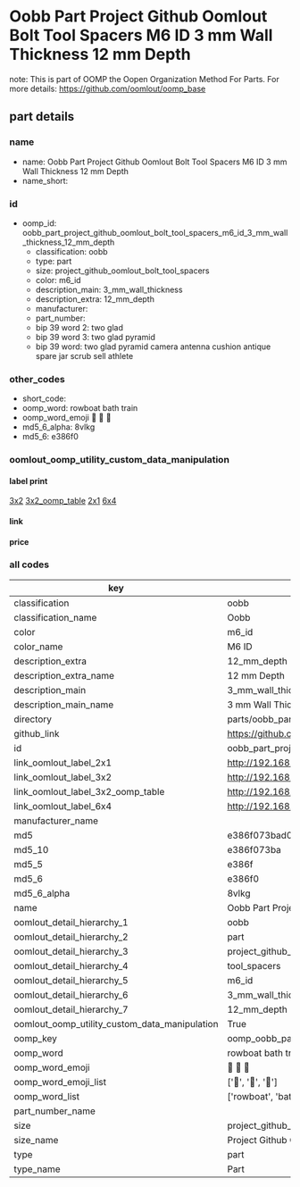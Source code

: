 # Oobb Part Project Github Oomlout Bolt Tool Spacers M6 ID 3 mm Wall Thickness 12 mm Depth  

note: This is part of OOMP the Oopen Organization Method For Parts. For more details: https://github.com/oomlout/oomp_base

##  part details
  







### name
* name: Oobb Part Project Github Oomlout Bolt Tool Spacers M6 ID 3 mm Wall Thickness 12 mm Depth
* name_short: 
### id
* oomp_id: oobb_part_project_github_oomlout_bolt_tool_spacers_m6_id_3_mm_wall_thickness_12_mm_depth
  * classification: oobb
  * type: part
  * size: project_github_oomlout_bolt_tool_spacers
  * color: m6_id
  * description_main: 3_mm_wall_thickness
  * description_extra: 12_mm_depth
  * manufacturer: 
  * part_number: 
  * bip 39 word 2: two glad
  * bip 39 word 3: two glad pyramid
  * bip 39 word: two glad pyramid camera antenna cushion antique spare jar scrub sell athlete

### other_codes
* short_code: 
* oomp_word: rowboat bath train
* oomp_word_emoji :rowboat: :bath: :train:
* md5_6_alpha: 8vlkg
* md5_6: e386f0






### oomlout_oomp_utility_custom_data_manipulation
#### label print
[3x2](http://192.168.1.245:1112/?label=oomp%208vlkg)
[3x2_oomp_table](http://192.168.1.108:1112/?label=oomp%208vlkg)
[2x1](http://192.168.1.242:1112/?label=oomp%208vlkg)
[6x4](http://192.168.1.55:1112/?label=oomp%208vlkg)    

#### link

                              

#### price







### all codes 
| key | value |  
| --- | --- |  
| classification | oobb |  
| classification_name | Oobb |  
| color | m6_id |  
| color_name | M6 ID |  
| description_extra | 12_mm_depth |  
| description_extra_name | 12 mm Depth |  
| description_main | 3_mm_wall_thickness |  
| description_main_name | 3 mm Wall Thickness |  
| directory | parts/oobb_part_project_github_oomlout_bolt_tool_spacers_m6_id_3_mm_wall_thickness_12_mm_depth |  
| github_link | https://github.com/oomlout/oomlout_oomp_part_src/tree/main/parts/oobb_part_project_github_oomlout_bolt_tool_spacers_m6_id_3_mm_wall_thickness_12_mm_depth |  
| id | oobb_part_project_github_oomlout_bolt_tool_spacers_m6_id_3_mm_wall_thickness_12_mm_depth |  
| link_oomlout_label_2x1 | http://192.168.1.242:1112/?label=oomp%208vlkg |  
| link_oomlout_label_3x2 | http://192.168.1.245:1112/?label=oomp%208vlkg |  
| link_oomlout_label_3x2_oomp_table | http://192.168.1.108:1112/?label=oomp%208vlkg |  
| link_oomlout_label_6x4 | http://192.168.1.55:1112/?label=oomp%208vlkg |  
| manufacturer_name |  |  
| md5 | e386f073bad0613cd984e20b5e18a75d |  
| md5_10 | e386f073ba |  
| md5_5 | e386f |  
| md5_6 | e386f0 |  
| md5_6_alpha | 8vlkg |  
| name | Oobb Part Project Github Oomlout Bolt Tool Spacers M6 ID 3 mm Wall Thickness 12 mm Depth |  
| oomlout_detail_hierarchy_1 | oobb |  
| oomlout_detail_hierarchy_2 | part |  
| oomlout_detail_hierarchy_3 | project_github_bolt |  
| oomlout_detail_hierarchy_4 | tool_spacers |  
| oomlout_detail_hierarchy_5 | m6_id |  
| oomlout_detail_hierarchy_6 | 3_mm_wall_thickness |  
| oomlout_detail_hierarchy_7 | 12_mm_depth |  
| oomlout_oomp_utility_custom_data_manipulation | True |  
| oomp_key | oomp_oobb_part_project_github_oomlout_bolt_tool_spacers_m6_id_3_mm_wall_thickness_12_mm_depth |  
| oomp_word | rowboat bath train |  
| oomp_word_emoji | :rowboat: :bath: :train: |  
| oomp_word_emoji_list | [':rowboat:', ':bath:', ':train:'] |  
| oomp_word_list | ['rowboat', 'bath', 'train'] |  
| part_number_name |  |  
| size | project_github_oomlout_bolt_tool_spacers |  
| size_name | Project Github Oomlout Bolt Tool Spacers |  
| type | part |  
| type_name | Part |  
